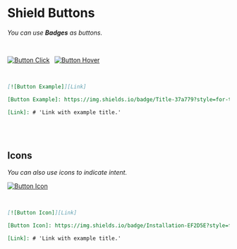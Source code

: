 
# Shield Buttons

*You can use **Badges** as buttons.*

<br>

[![Button Click]][Link] 
[![Button Hover]][Link] 

<br>

```markdown
[![Button Example]][Link] 
```

```markdown
[Button Example]: https://img.shields.io/badge/Title-37a779?style=for-the-badge
```

```markdown
[Link]: # 'Link with example title.'
```

<br>
<br>

## Icons

*You can also use icons to indicate intent.*

[![Button Icon]][Link] 

<br>

```markdown
[![Button Icon]][Link] 
```

```markdown
[Button Icon]: https://img.shields.io/badge/Installation-EF2D5E?style=for-the-badge&logoColor=white&logo=DocuSign
```

```markdown
[Link]: # 'Link with example title.'
```

<br>
<br>


<!---------------------------------------------------------------------------->

[Button Hover]: https://img.shields.io/badge/Hover_Over_Me!-37a779?style=for-the-badge
[Button Click]: https://img.shields.io/badge/Click_Me!-37a779?style=for-the-badge
[Button Icon]: https://img.shields.io/badge/Installation-EF2D5E?style=for-the-badge&logoColor=white&logo=DocuSign

[Link]: # 'Link with example title.'
